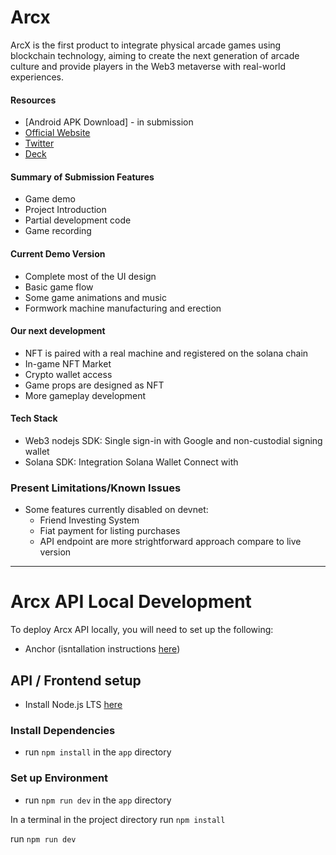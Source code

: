 # Arcx

ArcX is the first product to integrate physical arcade games using blockchain technology, aiming to create the next generation of arcade culture and provide players in the Web3 metaverse with real-world experiences.

#### Resources

- [Android APK Download] - in submission
- [Official Website](http://arcx.world/)
- [Twitter](https://twitter.com/ArcX_games)
- [Deck](https://github.com/ArcX-world/ArcX-world/blob/main/ArcX-EN.pdf)

#### Summary of Submission Features

- Game demo
- Project Introduction
- Partial development code
- Game recording

#### Current Demo Version

- Complete most of the UI design
- Basic game flow
- Some game animations and music
- Formwork machine manufacturing and erection

#### Our next development

- NFT is paired with a real machine and registered on the solana chain
- In-game NFT Market
- Crypto wallet access
- Game props are designed as NFT
- More gameplay development




#### Tech Stack
- Web3 nodejs SDK: Single sign-in with Google and non-custodial signing wallet
- Solana  SDK: Integration Solana Wallet Connect with

### Present Limitations/Known Issues

- Some features currently disabled on devnet:
  - Friend Investing System
  - Fiat payment for listing purchases
  - API endpoint are more strightforward approach compare to live version

---

# Arcx API Local Development

To deploy Arcx API locally, you will need to set up the following:

- Anchor (isntallation instructions [here](https://www.anchor-lang.com/docs/installation))

## API / Frontend setup

- Install Node.js LTS [here](https://nodejs.org/en/download/)

### Install Dependencies

- run `npm install` in the `app` directory

### Set up Environment

- run `npm run dev` in the `app` directory


In a terminal in the project directory run `npm install`

run `npm run dev` 



